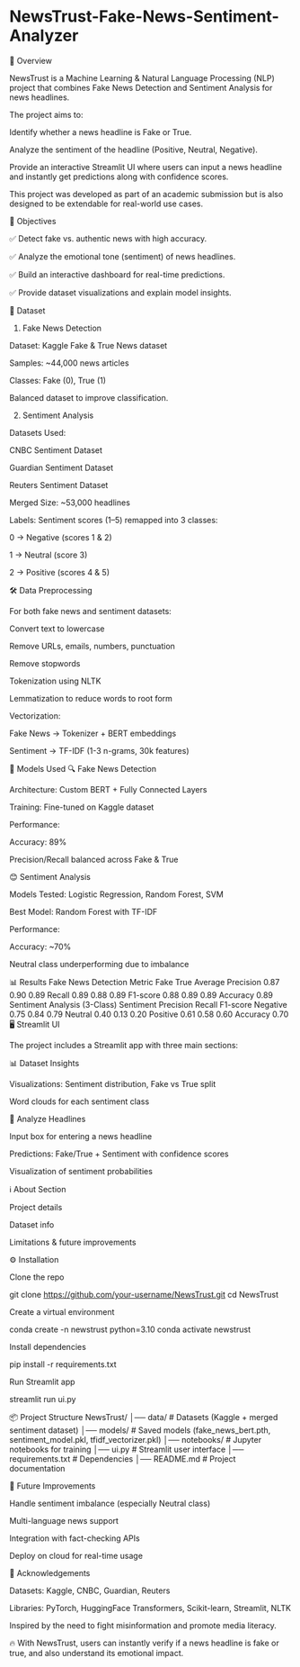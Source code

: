 # NewsTrust-Fake-News-Sentiment-Analyzer
📌 Overview

NewsTrust is a Machine Learning & Natural Language Processing (NLP) project that combines Fake News Detection and Sentiment Analysis for news headlines.

The project aims to:

Identify whether a news headline is Fake or True.

Analyze the sentiment of the headline (Positive, Neutral, Negative).

Provide an interactive Streamlit UI where users can input a news headline and instantly get predictions along with confidence scores.

This project was developed as part of an academic submission but is also designed to be extendable for real-world use cases.

🎯 Objectives

✅ Detect fake vs. authentic news with high accuracy.

✅ Analyze the emotional tone (sentiment) of news headlines.

✅ Build an interactive dashboard for real-time predictions.

✅ Provide dataset visualizations and explain model insights.

📂 Dataset
1. Fake News Detection

Dataset: Kaggle Fake & True News dataset

Samples: ~44,000 news articles

Classes: Fake (0), True (1)

Balanced dataset to improve classification.

2. Sentiment Analysis

Datasets Used:

CNBC Sentiment Dataset

Guardian Sentiment Dataset

Reuters Sentiment Dataset

Merged Size: ~53,000 headlines

Labels: Sentiment scores (1–5) remapped into 3 classes:

0 → Negative (scores 1 & 2)

1 → Neutral (score 3)

2 → Positive (scores 4 & 5)

🛠️ Data Preprocessing

For both fake news and sentiment datasets:

Convert text to lowercase

Remove URLs, emails, numbers, punctuation

Remove stopwords

Tokenization using NLTK

Lemmatization to reduce words to root form

Vectorization:

Fake News → Tokenizer + BERT embeddings

Sentiment → TF-IDF (1-3 n-grams, 30k features)

🤖 Models Used
🔍 Fake News Detection

Architecture: Custom BERT + Fully Connected Layers

Training: Fine-tuned on Kaggle dataset

Performance:

Accuracy: 89%

Precision/Recall balanced across Fake & True

😊 Sentiment Analysis

Models Tested: Logistic Regression, Random Forest, SVM

Best Model: Random Forest with TF-IDF

Performance:

Accuracy: ~70%

Neutral class underperforming due to imbalance

📊 Results
Fake News Detection
Metric	Fake	True	Average
Precision	0.87	0.90	0.89
Recall	0.89	0.88	0.89
F1-score	0.88	0.89	0.89
Accuracy			0.89
Sentiment Analysis (3-Class)
Sentiment	Precision	Recall	F1-score
Negative	0.75	0.84	0.79
Neutral	0.40	0.13	0.20
Positive	0.61	0.58	0.60
Accuracy			0.70
🖥️ Streamlit UI

The project includes a Streamlit app with three main sections:

📊 Dataset Insights

Visualizations: Sentiment distribution, Fake vs True split

Word clouds for each sentiment class

🔮 Analyze Headlines

Input box for entering a news headline

Predictions: Fake/True + Sentiment with confidence scores

Visualization of sentiment probabilities

ℹ️ About Section

Project details

Dataset info

Limitations & future improvements

⚙️ Installation

Clone the repo

git clone https://github.com/your-username/NewsTrust.git
cd NewsTrust


Create a virtual environment

conda create -n newstrust python=3.10
conda activate newstrust


Install dependencies

pip install -r requirements.txt


Run Streamlit app

streamlit run ui.py

📦 Project Structure
NewsTrust/
│── data/                      # Datasets (Kaggle + merged sentiment dataset)
│── models/                    # Saved models (fake_news_bert.pth, sentiment_model.pkl, tfidf_vectorizer.pkl)
│── notebooks/                 # Jupyter notebooks for training
│── ui.py                      # Streamlit user interface
│── requirements.txt           # Dependencies
│── README.md                  # Project documentation

🚀 Future Improvements

Handle sentiment imbalance (especially Neutral class)

Multi-language news support

Integration with fact-checking APIs

Deploy on cloud for real-time usage

🙌 Acknowledgements

Datasets: Kaggle, CNBC, Guardian, Reuters

Libraries: PyTorch, HuggingFace Transformers, Scikit-learn, Streamlit, NLTK

Inspired by the need to fight misinformation and promote media literacy.

🔥 With NewsTrust, users can instantly verify if a news headline is fake or true, and also understand its emotional impact.
